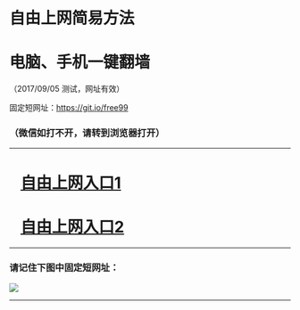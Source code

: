 ﻿# 自由上网简易方法

# 电脑、手机一键翻墙

（2017/09/05 测试，网址有效）

固定短网址：https://git.io/free99

### （微信如打不开，请转到浏览器打开）


***





# &nbsp;&nbsp; <a href="http://ft94755802.fwq-tz1001.xyz/fwqtz01.html?t=09050015388 " target="_blank">自由上网入口1</a>
# &nbsp;&nbsp; <a href="http://ft2785018985.fwq-tz1002.xyz/fwqtz02.html?t=090500127471 " target="_blank">自由上网入口2</a>
***

### 请记住下图中固定短网址：

<img src="https://s3-us-west-2.amazonaws.com/fwq-1001/yjfq-20170905okok.png" /> 


***

